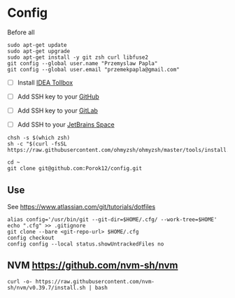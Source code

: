 # Config

Before all

```shell
sudo apt-get update
sudo apt-get upgrade
sudo apt-get install -y git zsh curl libfuse2
git config --global user.name "Przemyslaw Papla"
git config --global user.email "przemekpapla@gmail.com"
```

- [ ] Install [IDEA Tollbox](https://www.jetbrains.com/lp/toolbox/)
- [ ] Add SSH key to your [GitHub](https://github.com/settings/keys)
- [ ] Add SSH key to your [GitLab](https://gitlab.com/-/profile/keys)
- [ ] Add SSH to your [JetBrains Space](https://ppapla.jetbrains.space/m/Porok12/authentication?tab=GitKeys)


```shell
chsh -s $(which zsh)
sh -c "$(curl -fsSL https://raw.githubusercontent.com/ohmyzsh/ohmyzsh/master/tools/install.sh)"
```

```shell
cd ~
git clone git@github.com:Porok12/config.git
```

## Use

See https://www.atlassian.com/git/tutorials/dotfiles

```shell
alias config='/usr/bin/git --git-dir=$HOME/.cfg/ --work-tree=$HOME'
echo ".cfg" >> .gitignore
git clone --bare <git-repo-url> $HOME/.cfg
config checkout
config config --local status.showUntrackedFiles no
```

## NVM https://github.com/nvm-sh/nvm

```shell
curl -o- https://raw.githubusercontent.com/nvm-sh/nvm/v0.39.7/install.sh | bash
```


